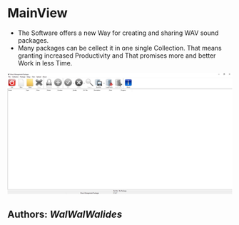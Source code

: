 # MainView
- The Software offers a new Way for creating and sharing WAV sound packages. 
- Many packages can be cellect it in one single Collection. 
That means granting increased Productivity and That promises more and better Work in less Time.

![](Img/MainView.png)


**Authors:**  *WalWalWalides*
------





    



